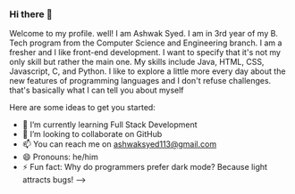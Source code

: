### Hi there 👋
Welcome to my profile. well! I am Ashwak Syed. I am in 3rd year of my B. Tech program from the Computer Science and Engineering branch. I am a fresher and I like front-end development. I want to specify that it's not my only skill but rather the main one.
My skills include Java, HTML, CSS, Javascript, C, and Python. I like to explore a little more every day about the new features of programming languages and I don't refuse challenges. that's basically what I can tell you about myself

Here are some ideas to get you started:

- 🌱 I’m currently learning Full Stack Development
- 👯 I’m looking to collaborate on GitHub
- 📫 You can reach me on ashwaksyed113@gmail.com
- 😄 Pronouns: he/him
- ⚡ Fun fact: Why do programmers prefer dark mode? Because light attracts bugs!
-->
